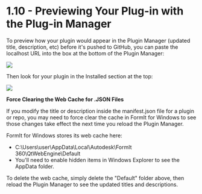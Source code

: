 # 1.10 - Previewing Your Plug-in with the Plug-in Manager

To preview how your plugin would appear in the Plugin Manager (updated title, description, etc) before it's pushed to GitHub, you can paste the localhost URL into the box at the bottom of the Plugin Manager:

![](https://formit3d.github.io/FormItExamplePlugins/docs/images/PluginManagerInstallLocal.png)

Then look for your plugin in the Installed section at the top:

![](https://formit3d.github.io/FormItExamplePlugins/docs/images/PluginManagerInstalledList.png)

**Force Clearing the Web Cache for .JSON Files**

If you modify the title or description inside the manifest.json file for a plugin or repo, you may need to force clear the cache in FormIt for Windows to see those changes take effect the next time you reload the Plugin Manager.

FormIt for Windows stores its web cache here:

* C:\Users\user\AppData\Local\Autodesk\FormIt 360\QtWebEngine\Default
* You'll need to enable hidden items in Windows Explorer to see the AppData folder.

To delete the web cache, simply delete the "Default" folder above, then reload the Plugin Manager to see the updated titles and descriptions.

